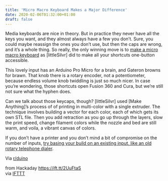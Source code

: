```yaml
---
title: 'Micro Macro Keyboard Makes a Major Difference'
date: 2020-02-06T01:32:00+01:00
draft: false
---
```


Media keyboards are nice in theory. But in practice they never have all the keys you want, and they almost always have a few you don’t. Sure, you could maybe reassign the ones you don’t use, but then the caps are wrong, and it’s a whole thing. So really, the only winning move is to [make a micro macro keyboard](https://onedrive.live.com/view.aspx?resid=B22DCD53703007B9!29340&ithint=file%2cdocx&authkey=!ABC_NzUfKVv-T4Y) as \[littleSilvr\] did to make all your shortcuts one-button accessible.

This lovely input has an Arduino Pro Micro for a brain, and Gateron browns for brawn. That knob there is a rotary encoder, not a potentiometer, because endless volume knob twiddling is just so much nicer. In case you’re wondering, those shortcuts open Fusion 360 and Cura, but we’re still not sure what the hyphen does.

Can we talk about those keycaps, though? \[littleSilvr\] used \[Make Anything\]’s process of of printing in multi-color with a single extruder. The technique involves building a vector for each color, each of which gets its own STL file. Then you add retraction as you go up through the layers, slow the print speed, change filament colors while the nozzle and bed are still warm, and voila, a vibrant canvas of colors.

If you don’t have a printer and you don’t mind a bit of compromise on the number of inputs, [try basing your build on an existing input, like an old rotary telephone dialer](https://hackaday.com/2019/11/17/rotary-dial-becomes-usb-keyboard/).

Via [r/duino](https://www.reddit.com/r/arduino/comments/et5irb/been_working_on_this_for_a_few_months_now/)

  
  
from Hackaday https://ift.tt/2UuFtaS  
via [IFTTT](https://ifttt.com/?ref=da&site=blogger)